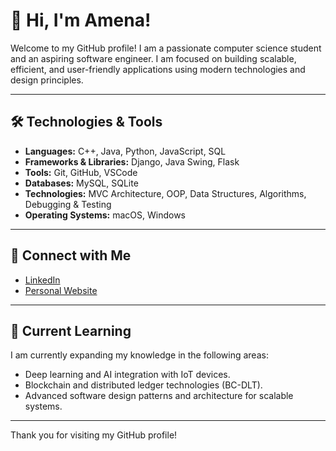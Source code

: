 # 👋 Hi, I'm Amena!

Welcome to my GitHub profile! I am a passionate computer science student and an aspiring software engineer. I am focused on building scalable, efficient, and user-friendly applications using modern technologies and design principles.

---

## 🛠️ Technologies & Tools

- **Languages:** C++, Java, Python, JavaScript, SQL
- **Frameworks & Libraries:** Django, Java Swing, Flask
- **Tools:** Git, GitHub, VSCode
- **Databases:** MySQL, SQLite
- **Technologies:** MVC Architecture, OOP, Data Structures, Algorithms, Debugging & Testing
- **Operating Systems:** macOS, Windows

---

## 💬 Connect with Me

- [LinkedIn](www.linkedin.com/in/amena-dev)
- [Personal Website](https://amena15.github.io/portfolio-website/)

---

## 🌱 Current Learning

I am currently expanding my knowledge in the following areas:

- Deep learning and AI integration with IoT devices.
- Blockchain and distributed ledger technologies (BC-DLT).
- Advanced software design patterns and architecture for scalable systems.

---

Thank you for visiting my GitHub profile!

